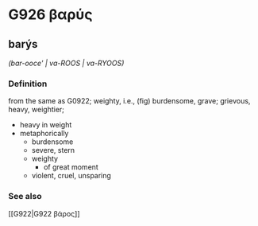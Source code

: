 # G926 βαρύς

## barýs

_(bar-ooce' | va-ROOS | va-RYOOS)_

### Definition

from the same as G0922; weighty, i.e., (fig) burdensome, grave; grievous, heavy, weightier; 

- heavy in weight
- metaphorically
  - burdensome
  - severe, stern
  - weighty
    - of great moment
  - violent, cruel, unsparing

### See also

[[G922|G922 βάρος]]
